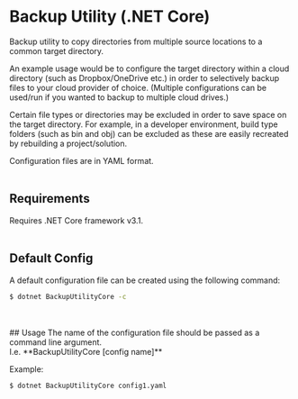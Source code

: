 # Backup Utility (.NET Core)

Backup utility to copy directories from multiple source locations to a common target directory.

An example usage would be to configure the target directory within a cloud directory (such as Dropbox/OneDrive etc.) in order to selectively backup files to your cloud provider of choice.
(Multiple configurations can be used/run if you wanted to backup to multiple cloud drives.)

Certain file types or directories may be excluded in order to save space on the target directory. For example, in a developer environment, build type folders (such as bin and obj) can be excluded as these are easily recreated by rebuilding a project/solution.

Configuration files are in YAML format.
<br />
<br />
## Requirements
Requires .NET Core framework v3.1.
<br />
<br />
## Default Config
A default configuration file can be created using the following command:<br />
```sh
$ dotnet BackupUtilityCore -c
```
<br />
<br />
## Usage
The name of the configuration file should be passed as a command line argument.<br>
I.e. **BackupUtilityCore [config name]**

Example:<br />
```sh
$ dotnet BackupUtilityCore config1.yaml
```
